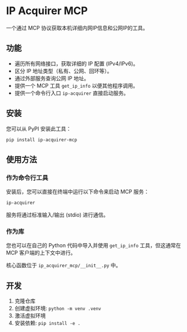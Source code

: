 # IP Acquirer MCP

一个通过 MCP 协议获取本机详细内网IP信息和公网IP的工具。

## 功能

-   遍历所有网络接口，获取详细的 IP 配置 (IPv4/IPv6)。
-   区分 IP 地址类型（私有、公网、回环等）。
-   通过外部服务查询公网 IP 地址。
-   提供一个 MCP 工具 `get_ip_info` 以便其他程序调用。
-   提供一个命令行入口 `ip-acquirer` 直接启动服务。

## 安装

您可以从 PyPI 安装此工具：

```bash
pip install ip-acquirer-mcp
```

## 使用方法

### 作为命令行工具

安装后，您可以直接在终端中运行以下命令来启动 MCP 服务：

```bash
ip-acquirer
```

服务将通过标准输入/输出 (stdio) 进行通信。

### 作为库

您也可以在自己的 Python 代码中导入并使用 `get_ip_info` 工具，但这通常在 MCP 客户端的上下文中进行。

核心函数位于 `ip_acquirer_mcp/__init__.py` 中。

## 开发

1.  克隆仓库
2.  创建虚拟环境: `python -m venv .venv`
3.  激活虚拟环境
4.  安装依赖: `pip install -e .`
